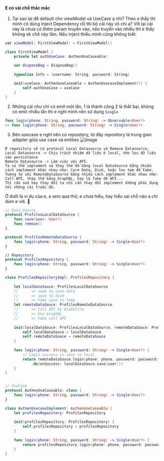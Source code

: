 #### E có vài chỗ thắc mắc
1. Tại sao lại để default cho viewModel và UseCase a nhỉ?
Theo e thấy thì mình có dùng Inject Dependency rồi thì bỏ cái này vô chi a? 
Với lại cái này là chưa có thêm param truyền vào, nếu truyền vào nhiều thì e thấy không ok chỗ này lắm.
Nếu inject thiếu mình cũng không biết.
``` swift
var viewModel: FirstViewModel! = FirstViewModel()
```
``` swift
class FirstViewModel {
    private let authUseCase: AuthenUseCaseable!

    var disposeBag = DisposeBag()
    
    typealias Info = (username: String, password: String)
    
    init(useCase: AuthenUseCaseable = AuthenUsecaseImplement()) {
        self.authUseCase = useCase
    }
}
```

2. Những cái như chỉ có emit một lần, 1 là thành công 2 là thất bại, không có emit nhiều lần thì e nghĩ mình nên sử dụng `Single`
``` swift
func login(phone: String, password: String) -> Observable<User?>
=> func login(phone: String, password: String) -> Single<User?>
```
3. Bên usecase e nghĩ nên có repository, từ đây repository là trung gian adapter giữa use case và entities 
![image](https://user-images.githubusercontent.com/34368022/92202714-c6c67500-eea9-11ea-99f7-351f5f8bffed.png)
```
Ở repository sẽ có protocol Local Datasource và Remove Datasource,
Local Datasource -> Chịu trách nhiệm dữ liệu ở local, như lưu dữ liệu vào persistance
Remote Datasource -> Làm việc với API. 
Ta có thể implement và thay thế dễ dàng local DataSource bằng nhiều cách implement khác nhau như: Core Data, Disk, hoặc lưu tạm để Fake.
Tương tự với RemoteDataSource bằng nhiều cách implement khác nhau như: Call API, thay thế bằng GraphQL, hay là fake để API...
Thì cần sửa hay thay đổi ta chỉ cần thay đổi implement không phải đụng tới những cái trước đó. 
```
Ở dưới là ví dụ của e, a xem qua thử, e chưa hiểu, hay hiểu sai chỗ nào a chỉ dùm e với. :bow:
``` swift
// Data Source
protocol ProfilesLocalDataSource {
    func save(user: User?)
    func remove()
}

protocol ProfilesRemoteDataSource {
    func login(phone: String, password: String) -> Single<User?>
}

// Repository
protocol ProfilesRepository {
    func login(phone: String, password: String) -> Single<User?>
}

class ProfilesRepositoryImpl: ProfilesRepository {
    
    let localDataSouce: ProfilesLocalDataSource
    //      => save to core data
    //      => save to disk
    //      => Fake save to temp
    let remoteDataSouce: ProfilesRemoteDataSource
    //      => Call API by Alamofire
    //      => Use GraphQL
    //      => Fake call API
    
    init(localDataSouce: ProfilesLocalDataSource, remoteDataSouce: ProfilesRemoteDataSource) {
        self.localDataSouce = localDataSouce
        self.remoteDataSouce = remoteDataSouce
    }
    
    func login(phone: String, password: String) -> Single<User?> {
        // Login success => save to local
        return remoteDataSouce.login(phone: phone, password: password)
            .do(onSuccess: localDataSouce.save(user:))
    }
}


// UseCase
protocol AuthenUseCaseable: class {
    func login(phone: String, password: String) -> Single<User?>
}

class AuthenUsecaseImplement: AuthenUseCaseable {
    let profilesRepository: ProfilesRepository
    
    init(profilesRepository: ProfilesRepository) {
        self.profilesRepository = profilesRepository
    }
    
    func login(phone: String, password: String) -> Single<User?> {
        return profilesRepository.login(phone: phone, password: password)
    }
}
```
